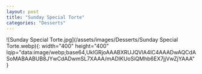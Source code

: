 ```yaml
---
layout: post
title: "Sunday Special Torte"
categories: "Desserts"
---
```

![Sunday Special Torte.jpg](/assets/images/Desserts/Sunday Special Torte.webp){: width="400" height="400" lqip="data:image/webp;base64,UklGRjoAAABXRUJQVlA4IC4AAADwAQCdASoMABAABUB8JYwCdADwmSL7XAAA/mADlKUoSiQMhb6EX7jjVwZjYAAA"}

